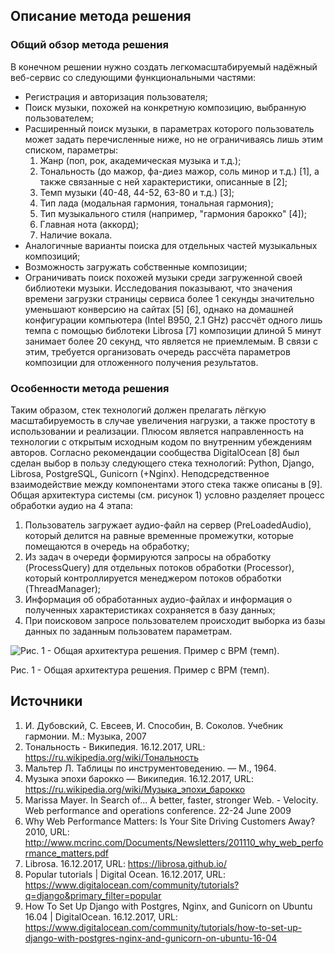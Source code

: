 ## Описание метода решения
### Общий обзор метода решения
В конечном решении нужно создать легкомасштабируемый надёжный веб-сервис со следующими функциональными частями:
* Регистрация и авторизация пользователя;
* Поиск музыки, похожей на конкретную композицию, выбранную пользователем;
* Расширенный поиск музыки, в параметрах которого пользователь может задать перечисленные ниже, но не ограничиваясь лишь этим списком, параметры:
  1. Жанр (поп, рок, академическая музыка и т.д.);
  2. Тональность (до мажор, фа-диез мажор, соль минор и т.д.) [1], а также связанные с ней характеристики, описанные в [2];
  3. Темп музыки (40-48, 44-52, 63-80 и т.д.) [3];
  4. Тип лада (модальная гармония, тональная гармония);
  5. Тип музыкального стиля (например, "гармония барокко" [4]);
  6. Главная нота (аккорд);
  7. Наличие вокала.
* Аналогичные варианты поиска для отдельных частей музыкальных композиций;
* Возможность загружать собственные композиции;
* Ограничивать поиск похожей музыки среди загруженной своей библиотеки музыки.
Исследования показывают, что значения времени загрузки страницы сервиса более 1 секунды значительно уменьшают конверсию на сайтах [5] [6], однако на домашней конфигурации компьютера (Intel B950, 2.1 GHz) рассчёт одного лишь темпа с помощью библотеки Librosa [7] композиции длиной 5 минут занимает более 20 секунд, что является не приемлемым. В связи с этим, требуется организовать очередь рассчёта параметров композиции для отложенного получения результатов.
### Особенности метода решения
Таким образом, стек технологий должен прелагать лёгкую масштабируемость в случае увеличения нагрузки, а также простоту в использовании и реализации. Плюсом является направленность на технологии с открытым исходным кодом по внутренним убеждениям авторов. Согласно рекомендации сообщества DigitalOcean [8] был сделан выбор в пользу следующего стека технологий: Python, Django, Librosa, PostgreSQL, Gunicorn (+Nginx). Неподсредственное взаимодействие между компонентами этого стека также описаны в [9].
Общая архитектура системы (см. рисунок 1) условно разделяет процесс обработки аудио на 4 этапа:
1. Пользователь загружает аудио-файл на сервер (PreLoadedAudio), который делится на равные временные промежутки, которые помещаются в очередь на обработку;
2. Из задач в очереди формируются запросы на обработку (ProcessQuery) для отдельных потоков обработки (Processor), который контроллируется менеджером потоков обработки (ThreadManager);
3. Информация об обработанных аудио-файлах и информация о полученных характеристиках сохраняется в базу данных;
4. При поисковом запросе пользователем происходит выборка из базы данных по заданным пользоватем параметрам.

![Рис. 1 - Общая архитектура решения. Пример с BPM (темп).](https://pp.userapi.com/c840622/v840622299/33a51/yZvIzKfzg2c.jpg)

Рис. 1 - Общая архитектура решения. Пример с BPM (темп).

## Источники
1. И. Дубовский, С. Евсеев, И. Способин, В. Соколов. Учебник гармонии. М.: Музыка, 2007
2. Тональность - Википедия. 16.12.2017, URL: https://ru.wikipedia.org/wiki/Тональность
3. Мальтер Л. Таблицы по инструментоведению. — М., 1964.
4. Музыка эпохи барокко — Википедия. 16.12.2017, URL: https://ru.wikipedia.org/wiki/Музыка_эпохи_барокко
5. Marissa Mayer. In Search of... A better, faster, stronger Web. - Velocity. Web performance and operations conference. 22-24 June 2009
6. Why Web Performance Matters: Is Your Site Driving Customers Away? 2010, URL: http://www.mcrinc.com/Documents/Newsletters/201110_why_web_performance_matters.pdf
7. Librosa. 16.12.2017, URL: https://librosa.github.io/
8. Popular tutorials | Digital Ocean. 16.12.2017, URL: https://www.digitalocean.com/community/tutorials?q=django&primary_filter=popular
9. How To Set Up Django with Postgres, Nginx, and Gunicorn on Ubuntu 16.04 | DigitalOcean. 16.12.2017, URL: https://www.digitalocean.com/community/tutorials/how-to-set-up-django-with-postgres-nginx-and-gunicorn-on-ubuntu-16-04
